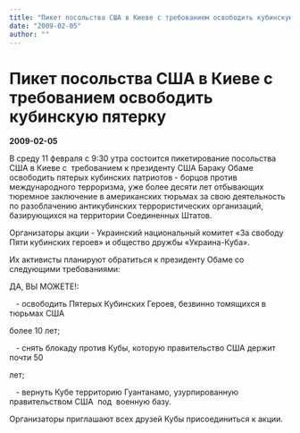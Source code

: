 ```yaml
---
title: "Пикет посольства США в Киеве с требованием освободить кубинскую пятерку"
date: "2009-02-05"
author: ""
---
```


# Пикет посольства США в Киеве с требованием освободить кубинскую пятерку

**2009-02-05** 

В среду 11 февраля с 9:30 утра состоится пикетирование посольства США в Киеве с  требованием к президенту США Бараку Обаме освободить пятерых кубинских патриотов - борцов против международного терроризма, уже более десяти лет отбывающих тюремное заключение в американских тюрьмах за свою деятельность по разоблачению антикубинских террористических организаций, базирующихся на территории Соединенных Штатов.

Организаторы акции - Украинский национальный комитет «За свободу Пяти кубинских героев» и общество дружбы «Украина-Куба».

Их активисты планируют обратиться к президенту Обаме со следующими требованиями:

ДА, ВЫ МОЖЕТЕ!:

   	- освободить Пятерых Кубинских Героев, 	безвинно томящихся в тюрьмах США   

более 10 лет;

   - снять 	блокаду против Кубы, которую правительство 	США держит  почти 50  

лет;

   	- вернуть Кубе территорию Гуантанамо, 	узурпированную правительством США  	под  военную базу.

Организаторы 	приглашают всех друзей Кубы присоединиться 	к акции.
